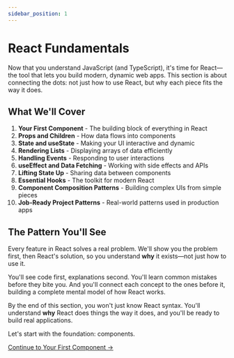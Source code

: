 ```yaml
---
sidebar_position: 1
---
```


# React Fundamentals

Now that you understand JavaScript (and TypeScript), it's time for React—the tool that lets you build modern, dynamic web apps. This section is about connecting the dots: not just how to use React, but why each piece fits the way it does.

## What We'll Cover

1. **Your First Component** - The building block of everything in React
2. **Props and Children** - How data flows into components
3. **State and useState** - Making your UI interactive and dynamic
4. **Rendering Lists** - Displaying arrays of data efficiently
5. **Handling Events** - Responding to user interactions
6. **useEffect and Data Fetching** - Working with side effects and APIs
7. **Lifting State Up** - Sharing data between components
8. **Essential Hooks** - The toolkit for modern React
9. **Component Composition Patterns** - Building complex UIs from simple pieces
10. **Job-Ready Project Patterns** - Real-world patterns used in production apps

## The Pattern You'll See

Every feature in React solves a real problem. We'll show you the problem first, then React's solution, so you understand **why** it exists—not just how to use it.

You'll see code first, explanations second. You'll learn common mistakes before they bite you. And you'll connect each concept to the ones before it, building a complete mental model of how React works.

By the end of this section, you won't just know React syntax. You'll understand **why** React does things the way it does, and you'll be ready to build real applications.

Let's start with the foundation: components.

[Continue to Your First Component →](/react-fundamentals/first-component)

